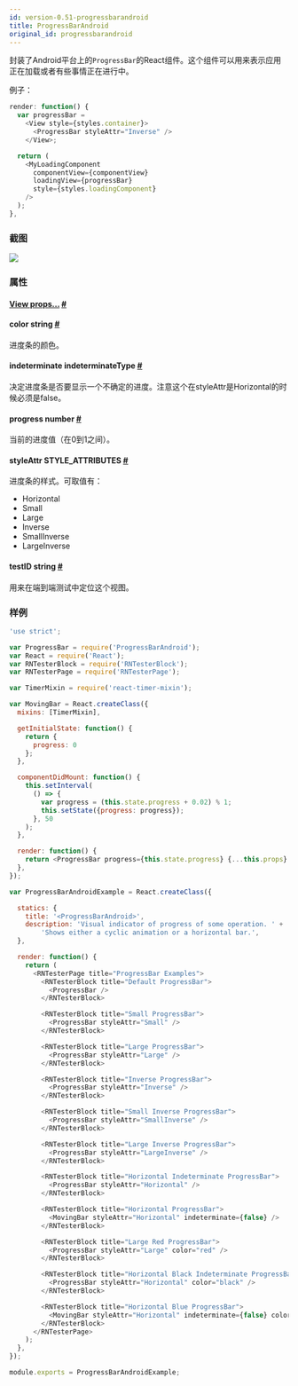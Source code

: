 ```yaml
---
id: version-0.51-progressbarandroid
title: ProgressBarAndroid
original_id: progressbarandroid
---
```


封装了Android平台上的`ProgressBar`的React组件。这个组件可以用来表示应用正在加载或者有些事情正在进行中。

例子：

```javascript
render: function() {
  var progressBar =
    <View style={styles.container}>
      <ProgressBar styleAttr="Inverse" />
    </View>;

  return (
    <MyLoadingComponent
      componentView={componentView}
      loadingView={progressBar}
      style={styles.loadingComponent}
    />
  );
},
```
### 截图
![](/img/components/progressbarandroid.png)

### 属性

<div class="props">
	<div class="prop">
		<h4 class="propTitle"><a class="anchor" name="view"></a><a href="view.html#props">View props...</a> <a class="hash-link" href="#view">#</a></h4>
	</div>
	<div class="prop">
		<h4 class="propTitle"><a class="anchor" name="color"></a>color <span class="propType">string</span> <a class="hash-link" href="#color">#</a></h4>
		<div>
			<p>进度条的颜色。</p>
		</div>
	</div>
	<div class="prop">
		<h4 class="propTitle"><a class="anchor" name="indeterminate"></a>indeterminate <span class="propType">indeterminateType</span> <a class="hash-link" href="#indeterminate">#</a></h4>
		<div>
			<p>决定进度条是否要显示一个不确定的进度。注意这个在styleAttr是Horizontal的时候必须是false。</p>
		</div>
	</div>
	<div class="prop">
		<h4 class="propTitle"><a class="anchor" name="progress"></a>progress <span class="propType">number</span> <a class="hash-link" href="#progress">#</a></h4>
		<div>
			<p>当前的进度值（在0到1之间）。</p>
		</div>
	</div>
	<div class="prop">
		<h4 class="propTitle"><a class="anchor" name="styleattr"></a>styleAttr <span class="propType">STYLE_ATTRIBUTES</span> <a class="hash-link" href="#styleattr">#</a></h4>
		<div>
			<p>进度条的样式。可取值有：</p>
			<ul>
				<li>Horizontal</li>
				<li>Small</li>
				<li>Large</li>
				<li>Inverse</li>
				<li>SmallInverse</li>
				<li>LargeInverse</li>
			</ul>
		</div>
	</div>
	<div class="prop">
		<h4 class="propTitle"><a class="anchor" name="testid"></a>testID <span class="propType">string</span> <a class="hash-link" href="#testid">#</a></h4>
		<div>
			<p>用来在端到端测试中定位这个视图。</p>
		</div>
	</div>
</div>

### 样例

```javascript
'use strict';

var ProgressBar = require('ProgressBarAndroid');
var React = require('React');
var RNTesterBlock = require('RNTesterBlock');
var RNTesterPage = require('RNTesterPage');

var TimerMixin = require('react-timer-mixin');

var MovingBar = React.createClass({
  mixins: [TimerMixin],

  getInitialState: function() {
    return {
      progress: 0
    };
  },

  componentDidMount: function() {
    this.setInterval(
      () => {
        var progress = (this.state.progress + 0.02) % 1;
        this.setState({progress: progress});
      }, 50
    );
  },

  render: function() {
    return <ProgressBar progress={this.state.progress} {...this.props} />;
  },
});

var ProgressBarAndroidExample = React.createClass({

  statics: {
    title: '<ProgressBarAndroid>',
    description: 'Visual indicator of progress of some operation. ' +
        'Shows either a cyclic animation or a horizontal bar.',
  },

  render: function() {
    return (
      <RNTesterPage title="ProgressBar Examples">
        <RNTesterBlock title="Default ProgressBar">
          <ProgressBar />
        </RNTesterBlock>

        <RNTesterBlock title="Small ProgressBar">
          <ProgressBar styleAttr="Small" />
        </RNTesterBlock>

        <RNTesterBlock title="Large ProgressBar">
          <ProgressBar styleAttr="Large" />
        </RNTesterBlock>

        <RNTesterBlock title="Inverse ProgressBar">
          <ProgressBar styleAttr="Inverse" />
        </RNTesterBlock>

        <RNTesterBlock title="Small Inverse ProgressBar">
          <ProgressBar styleAttr="SmallInverse" />
        </RNTesterBlock>

        <RNTesterBlock title="Large Inverse ProgressBar">
          <ProgressBar styleAttr="LargeInverse" />
        </RNTesterBlock>

        <RNTesterBlock title="Horizontal Indeterminate ProgressBar">
          <ProgressBar styleAttr="Horizontal" />
        </RNTesterBlock>

        <RNTesterBlock title="Horizontal ProgressBar">
          <MovingBar styleAttr="Horizontal" indeterminate={false} />
        </RNTesterBlock>

        <RNTesterBlock title="Large Red ProgressBar">
          <ProgressBar styleAttr="Large" color="red" />
        </RNTesterBlock>

        <RNTesterBlock title="Horizontal Black Indeterminate ProgressBar">
          <ProgressBar styleAttr="Horizontal" color="black" />
        </RNTesterBlock>

        <RNTesterBlock title="Horizontal Blue ProgressBar">
          <MovingBar styleAttr="Horizontal" indeterminate={false} color="blue" />
        </RNTesterBlock>
      </RNTesterPage>
    );
  },
});

module.exports = ProgressBarAndroidExample;
```